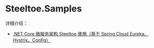 # Steeltoe.Samples
详细介绍：

* [.NET Core 微服务架构 Steeltoe 使用（基于 Spring Cloud Eureka、Hystrix、Config）](https://www.cnblogs.com/xishuai/p/steeltoe-and-spring-cloud-eureka-config-hystrix.html)
